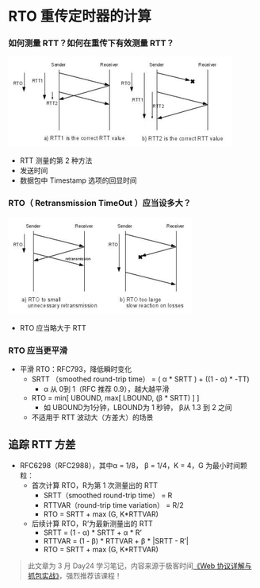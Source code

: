 # RTO 重传定时器的计算

### 如何测量 RTT？如何在重传下有效测量 RTT？

![image.png](img/tcp-08/01.png)

* RTT 测量的第 2 种方法
* 发送时间
* 数据包中 Timestamp 选项的回显时间

### RTO（ Retransmission TimeOut ）应当设多大？

![image.png](img/tcp-08/02.png)

* RTO 应当略大于 RTT

### RTO 应当更平滑

* 平滑 RTO：RFC793，降低瞬时变化
  - SRTT （smoothed round-trip time） = ( α * SRTT ) + ((1 - α) *   -TT)
    - α 从 0到 1（RFC 推荐 0.9），越大越平滑
  - RTO = min[ UBOUND, max[ LBOUND, (β * SRTT) ] ]
    - 如 UBOUND为1分钟，LBOUND为 1 秒钟， β从 1.3 到 2 之间
  - 不适用于 RTT 波动大（方差大）的场景

## 追踪 RTT 方差

* RFC6298（RFC2988），其中α = 1/8， β = 1/4，K = 4，G 为最小时间颗粒：
  - 首次计算 RTO，R为第 1 次测量出的 RTT
    - SRTT（smoothed round-trip time） = R
    - RTTVAR（round-trip time variation） = R/2
    - RTO = SRTT + max (G, K*RTTVAR)
  - 后续计算 RTO，R’为最新测量出的 RTT
    - SRTT = (1 - α) * SRTT + α * R’
    - RTTVAR = (1 - β) * RTTVAR + β * |SRTT - R’|
    - RTO = SRTT + max (G, K*RTTVAR)

> 此文章为 3 月 Day24 学习笔记，内容来源于极客时间[《Web 协议详解与抓包实战》](http://gk.link/a/11UWp)，强烈推荐该课程！
